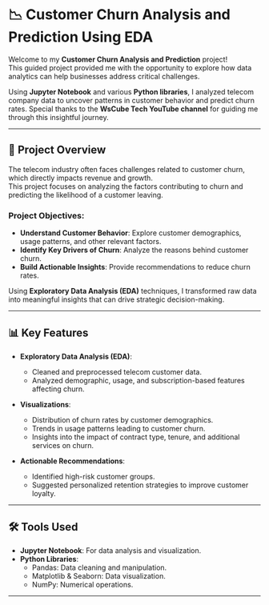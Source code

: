 # 📉 Customer Churn Analysis and Prediction Using EDA  

Welcome to my **Customer Churn Analysis and Prediction** project!  
This guided project provided me with the opportunity to explore how data analytics can help businesses address critical challenges.  

Using **Jupyter Notebook** and various **Python libraries**, I analyzed telecom company data to uncover patterns in customer behavior and predict churn rates. Special thanks to the **WsCube Tech YouTube channel** for guiding me through this insightful journey.  

---

## 🌟 Project Overview  

The telecom industry often faces challenges related to customer churn, which directly impacts revenue and growth.  
This project focuses on analyzing the factors contributing to churn and predicting the likelihood of a customer leaving.  

### Project Objectives:  
- **Understand Customer Behavior**: Explore customer demographics, usage patterns, and other relevant factors.  
- **Identify Key Drivers of Churn**: Analyze the reasons behind customer churn.  
- **Build Actionable Insights**: Provide recommendations to reduce churn rates.  

Using **Exploratory Data Analysis (EDA)** techniques, I transformed raw data into meaningful insights that can drive strategic decision-making.  

---

## 📊 Key Features  

- **Exploratory Data Analysis (EDA)**:  
  - Cleaned and preprocessed telecom customer data.  
  - Analyzed demographic, usage, and subscription-based features affecting churn.  

- **Visualizations**:  
  - Distribution of churn rates by customer demographics.  
  - Trends in usage patterns leading to customer churn.  
  - Insights into the impact of contract type, tenure, and additional services on churn.  

- **Actionable Recommendations**:  
  - Identified high-risk customer groups.  
  - Suggested personalized retention strategies to improve customer loyalty.  

---

## 🛠️ Tools Used  

- **Jupyter Notebook**: For data analysis and visualization.  
- **Python Libraries**:  
  - Pandas: Data cleaning and manipulation.  
  - Matplotlib & Seaborn: Data visualization.  
  - NumPy: Numerical operations.  

---


